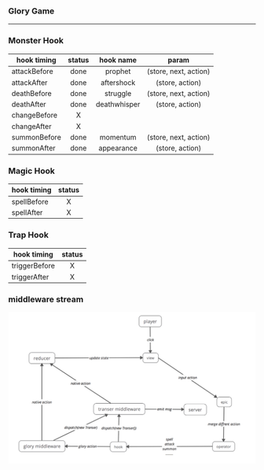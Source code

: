 ### Glory Game
*** 

### Monster Hook

| hook timing   | status | hook name    | param                 |        
| ------------- |:------:|:------------:| :--------------------:|
| attackBefore  | done   | prophet      | (store, next, action) |
| attackAfter   | done   | aftershock   | (store, action)       |
| deathBefore   | done   | struggle     | (store, next, action) |
| deathAfter    | done   | deathwhisper | (store, action)       |
| changeBefore  | X      |              |                       |
| changeAfter   | X      |              |                       |
| summonBefore  | done   | momentum     | (store, next, action) |
| summonAfter   | done   | appearance   | (store, action)       |


### Magic Hook

| hook timing     | status |   
| ------------- |:------:|
| spellBefore   | X      |
| spellAfter    | X      |



### Trap Hook

| hook timing     | status        
| ------------- |:-------------:|
| triggerBefore | X |
| triggerAfter  | X |



### middleware stream

![image](https://github.com/thomasyonug/glory/blob/master/doc/img/03585E73-4525-49F1-9F10-A4DA7AE49E18.png)

